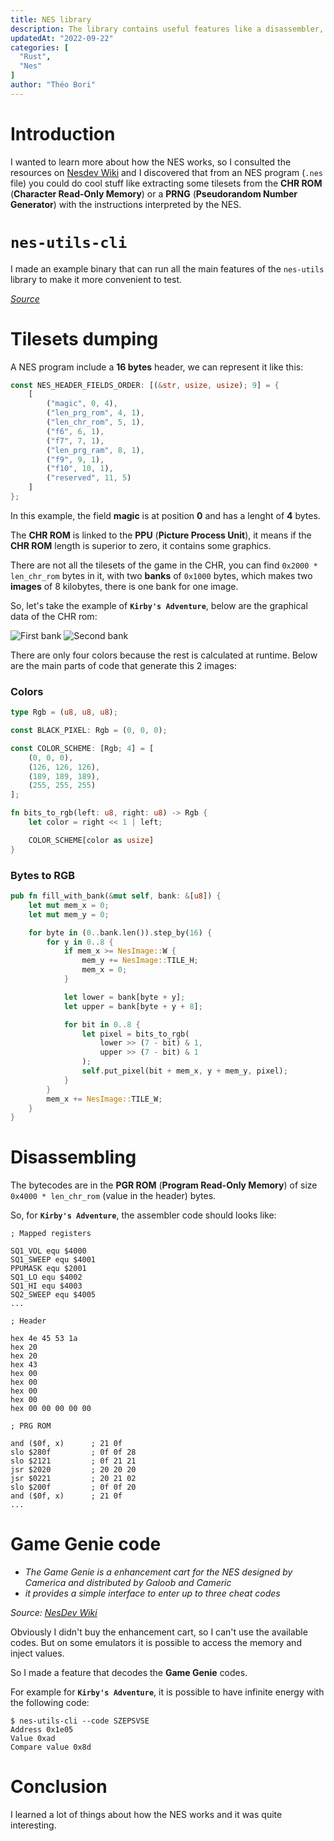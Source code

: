 ```yaml
---
title: NES library
description: The library contains useful features like a disassembler, graphic extraction (to PNG) from CHR ROM and a Game Genie encoder/decoder.
updatedAt: "2022-09-22"
categories: [
  "Rust",
  "Nes"
]
author: "Théo Bori"
---
```


# Introduction

I wanted to learn more about how the NES works, so I consulted the resources on [Nesdev Wiki](https://www.nesdev.org/wiki/Nesdev_Wiki) and I discovered that from an NES program (`.nes` file) you could do cool stuff like extracting some tilesets from the **CHR ROM** (**Character Read-Only Memory**) or a **PRNG** (**Pseudorandom Number Generator**) with the instructions interpreted by the NES.

# `nes-utils-cli`

I made an example binary that can run all the main features of the `nes-utils` library to make it more convenient to test.

*[Source](https://github.com/theobori/nes-utils-cli)*

# Tilesets dumping

A NES program include a **16 bytes** header, we can represent it like this:

```rust
const NES_HEADER_FIELDS_ORDER: [(&str, usize, usize); 9] = {
    [
        ("magic", 0, 4),
        ("len_prg_rom", 4, 1),
        ("len_chr_rom", 5, 1),
        ("f6", 6, 1),
        ("f7", 7, 1),
        ("len_prg_ram", 8, 1),
        ("f9", 9, 1),
        ("f10", 10, 1),
        ("reserved", 11, 5)
    ]
};
```

In this example, the field **magic** is at position **0** and has a lenght of **4** bytes.

The **CHR ROM** is linked to the **PPU** (**Picture Process Unit**), it means if the **CHR ROM** length is superior to zero, it contains some graphics.

There are not all the tilesets of the game in the CHR, you can find `0x2000 * len_chr_rom` bytes in it, with two **banks** of `0x1000` bytes, which makes two **images** of 8 kilobytes, there is one bank for one image.

So, let's take the example of **`Kirby's Adventure`**, below are the graphical data of the CHR rom:

![First bank](/kirby1.png)
![Second bank](/kirby2.png)

There are only four colors because the rest is calculated at runtime.
Below are the main parts of code that generate this 2 images:


### Colors
```rust
type Rgb = (u8, u8, u8);

const BLACK_PIXEL: Rgb = (0, 0, 0);

const COLOR_SCHEME: [Rgb; 4] = [
    (0, 0, 0),
    (126, 126, 126),
    (189, 189, 189),
    (255, 255, 255)
];

fn bits_to_rgb(left: u8, right: u8) -> Rgb {
    let color = right << 1 | left;

    COLOR_SCHEME[color as usize]
}
```

### Bytes to RGB
```rust
pub fn fill_with_bank(&mut self, bank: &[u8]) {
    let mut mem_x = 0;
    let mut mem_y = 0;

    for byte in (0..bank.len()).step_by(16) {
        for y in 0..8 {
            if mem_x >= NesImage::W {
                mem_y += NesImage::TILE_H;
                mem_x = 0;
            }

            let lower = bank[byte + y];
            let upper = bank[byte + y + 8];

            for bit in 0..8 {
                let pixel = bits_to_rgb(
                    lower >> (7 - bit) & 1,
                    upper >> (7 - bit) & 1
                );
                self.put_pixel(bit + mem_x, y + mem_y, pixel);
            }
        }
        mem_x += NesImage::TILE_W;
    }
}
```

# Disassembling

The bytecodes are in the **PGR ROM** (**Program Read-Only Memory**) of size `0x4000 * len_chr_rom` (value in the header) bytes.

So, for **`Kirby's Adventure`**, the assembler code should looks like:

```asm6502
; Mapped registers

SQ1_VOL equ $4000
SQ1_SWEEP equ $4001
PPUMASK equ $2001
SQ1_LO equ $4002
SQ1_HI equ $4003
SQ2_SWEEP equ $4005
...

; Header

hex 4e 45 53 1a
hex 20
hex 20
hex 43
hex 00
hex 00
hex 00
hex 00
hex 00 00 00 00 00

; PRG ROM

and ($0f, x)      ; 21 0f
slo $280f         ; 0f 0f 28
slo $2121         ; 0f 21 21
jsr $2020         ; 20 20 20
jsr $0221         ; 20 21 02
slo $200f         ; 0f 0f 20
and ($0f, x)      ; 21 0f
...
```

# Game Genie code

- *The Game Genie is a enhancement cart for the NES designed by Camerica and distributed by Galoob and Cameric*
- *it provides a simple interface to enter up to three cheat codes*

*Source: [NesDev Wiki](https://www.nesdev.org/wiki/Game_Genie)*

Obviously I didn't buy the enhancement cart, so I can't use the available codes. But on some emulators it is possible to access the memory and inject values.

So I made a feature that decodes the **Game Genie** codes.

For example for **`Kirby's Adventure`**, it is possible to have infinite energy with the following code:

```
$ nes-utils-cli --code SZEPSVSE    
Address 0x1e05
Value 0xad
Compare value 0x8d
```

# Conclusion

I learned a lot of things about how the NES works and it was quite interesting.
